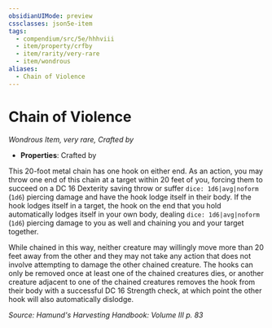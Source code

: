 ```yaml
---
obsidianUIMode: preview
cssclasses: json5e-item
tags:
  - compendium/src/5e/hhhviii
  - item/property/crfby
  - item/rarity/very-rare
  - item/wondrous
aliases:
  - Chain of Violence
---
```

# Chain of Violence
*Wondrous Item, very rare, Crafted by*  

- **Properties**: Crafted by

This 20-foot metal chain has one hook on either end. As an action, you may throw one end of this chain at a target within 20 feet of you, forcing them to succeed on a DC 16 Dexterity saving throw or suffer `dice: 1d6|avg|noform` (`1d6`) piercing damage and have the hook lodge itself in their body. If the hook lodges itself in a target, the hook on the end that you hold automatically lodges itself in your own body, dealing `dice: 1d6|avg|noform` (`1d6`) piercing damage to you as well and chaining you and your target together.

While chained in this way, neither creature may willingly move more than 20 feet away from the other and they may not take any action that does not involve attempting to damage the other chained creature. The hooks can only be removed once at least one of the chained creatures dies, or another creature adjacent to one of the chained creatures removes the hook from their body with a successful DC 16 Strength check, at which point the other hook will also automatically dislodge.

*Source: Hamund's Harvesting Handbook: Volume III p. 83*
